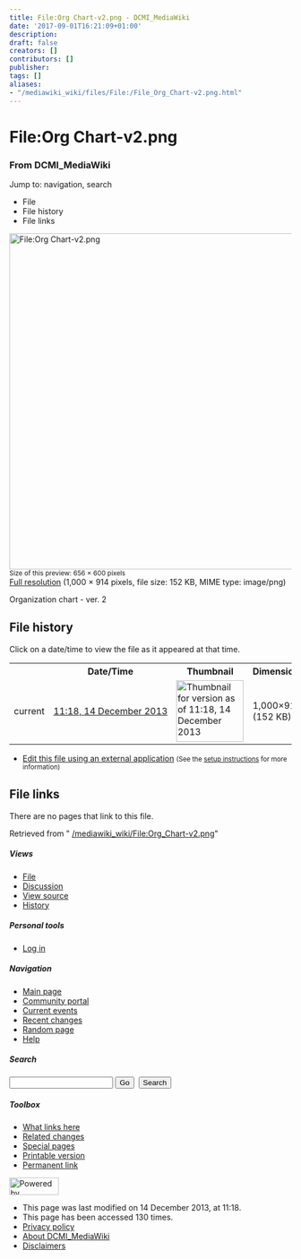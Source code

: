 ```yaml
---
title: File:Org Chart-v2.png - DCMI_MediaWiki
date: '2017-09-01T16:21:09+01:00'
description: 
draft: false
creators: []
contributors: []
publisher: 
tags: []
aliases:
- "/mediawiki_wiki/files/File:/File_Org_Chart-v2.png.html"
---
```


<a id="top"></a>
# File:Org Chart-v2.png

### From DCMI\_MediaWiki

Jump to: navigation, search
<!-- start content -->
- File
- File history
- File links

 [<img alt="File:Org Chart-v2.png" src="/images/6/6f/Org_Chart-v2.png" width="656" height="600">](/mediawiki_wiki/files/Org_Chart-v2.png)  
<small>Size of this preview: 656 × 600 pixels</small>  
 [Full resolution](/images/6/6f/Org_Chart-v2.png)‎ (1,000 × 914 pixels, file size: 152 KB, MIME type: image/png)

Organization chart - ver. 2

<!-- 
NewPP limit report
Preprocessor node count: 1/1000000
Post-expand include size: 0/2097152 bytes
Template argument size: 0/2097152 bytes
Expensive parser function count: 0/100
-->
## File history

Click on a date/time to view the file as it appeared at that time.

<table class="wikitable filehistory">
  <tr>
    <td></td>
    <th>Date/Time</th>
    <th>Thumbnail</th>
    <th>Dimensions</th>
    <th>User</th>
    <th>Comment</th>
  </tr>
  <tr>
    <td>current</td>
    <td class="filehistory-selected" style="white-space: nowrap;"><a href="/mediawiki_wiki/files/Org_Chart-v2.png">11:18, 14 December 2013</a></td>
    <td><a href="/images/6/6f/Org_Chart-v2.png"><img alt="Thumbnail for version as of 11:18, 14 December 2013" src="/images/6/6f/Org_Chart-v2.png" width="120" height="110"></a></td>
    <td>1,000×914 <span style="white-space: nowrap;">(152 KB)</span>
    </td>
    <td>
      <a href="/index.php?title=User:StuartSutton&amp;action=edit&amp;redlink=1" class="new mw-userlink" title="User:StuartSutton (page does not exist)">StuartSutton</a> <span style="white-space: nowrap;"> <span class="mw-usertoollinks">(<a href="/index.php?title=User_talk:StuartSutton&amp;action=edit&amp;redlink=1" class="new" title="User talk:StuartSutton (page does not exist)">Talk</a> | <a href="/index.php/Special:Contributions/StuartSutton" title="Special:Contributions/StuartSutton">contribs</a>)</span></span>
    </td>
    <td> <span class="comment">(Organization chart - ver. 2)</span>
    </td>
  </tr>
</table>

  

- [Edit this file using an external application](/index.php?title=File:Org_Chart-v2.png&action=edit&externaledit=true&mode=file "File:Org Chart-v2.png") <small>(See the <a href="http://www.mediawiki.org/wiki/Manual:External_editors" class="external text" rel="nofollow">setup instructions</a> for more information)</small>

## File links

There are no pages that link to this file.

Retrieved from " [/mediawiki_wiki/File:Org\_Chart-v2.png](/mediawiki_wiki/files/File:/File:Org_Chart-v2.png.html)"

<!-- end content -->

##### Views

- [File](/mediawiki_wiki/files/File:/File:Org_Chart-v2.png.html)
- [Discussion](/index.php?title=File_talk:Org_Chart-v2.png&action=edit&redlink=1 "Discussion about the content page [t]")
- [View source](/index.php?title=File:Org_Chart-v2.png&action=edit "This page is protected.
You can view its source [e]")
- [History](/index.php?title=File:Org_Chart-v2.png&action=history "Past revisions of this page [h]")

##### Personal tools

- [Log in](/index.php?title=Special:UserLogin&returnto=File:Org_Chart-v2.png "You are encouraged to log in; however, it is not mandatory [o]")

<script type="text/javascript"> if (window.isMSIE55) fixalpha(); </script>

##### Navigation

- [Main page](/index.php/Main_Page "Visit the main page [z]")
- [Community portal](/index.php/DCMI_MediaWiki:Community_portal "About the project, what you can do, where to find things")
- [Current events](/index.php/DCMI_MediaWiki:Current_events "Find background information on current events")
- [Recent changes](/index.php/Special:RecentChanges "The list of recent changes in the wiki [r]")
- [Random page](/index.php/Special:Random "Load a random page [x]")
- [Help](/index.php/Help:Contents "The place to find out")

##### <label for="searchInput">Search</label>

<form action="/index.php" id="searchform">
				<input type="hidden" name="title" value="Special:Search">
				<input id="searchInput" title="Search DCMI_MediaWiki" accesskey="f" type="search" name="search">
				<input type="submit" name="go" class="searchButton" id="searchGoButton" value="Go" title="Go to a page with this exact name if exists"> 
				<input type="submit" name="fulltext" class="searchButton" id="mw-searchButton" value="Search" title="Search the pages for this text">
			</form>

##### Toolbox

- [What links here](/index.php/Special:WhatLinksHere/File:Org_Chart-v2.png "List of all wiki pages that link here [j]")
- [Related changes](/index.php/Special:RecentChangesLinked/File:Org_Chart-v2.png "Recent changes in pages linked from this page [k]")
- [Special pages](/index.php/Special:SpecialPages "List of all special pages [q]")
- [Printable version](/index.php?title=File:Org_Chart-v2.png&printable=yes "Printable version of this page [p]")
- [Permanent link](/index.php?title=File:Org_Chart-v2.png&oldid=5785 "Permanent link to this revision of the page")

<!-- end of the left (by default at least) column -->

 [<img src="/skins/common/images/poweredby_mediawiki_88x31.png" height="31" width="88" alt="Powered by MediaWiki">](http://www.mediawiki.org/)

- This page was last modified on 14 December 2013, at 11:18.
- This page has been accessed 130 times.
- [Privacy policy](/index.php/DCMI_MediaWiki:Privacy_policy "DCMI MediaWiki:Privacy policy")
- [About DCMI\_MediaWiki](/index.php/DCMI_MediaWiki:About "DCMI MediaWiki:About")
- [Disclaimers](/index.php/DCMI_MediaWiki:General_disclaimer "DCMI MediaWiki:General disclaimer")

<script>if (window.runOnloadHook) runOnloadHook();</script><!-- Served in 0.461 secs. -->
